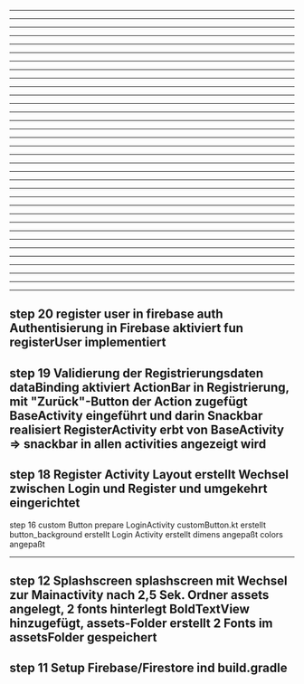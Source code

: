 ------------------------------------------------------------
------------------------------------------------------------
------------------------------------------------------------
------------------------------------------------------------
------------------------------------------------------------
------------------------------------------------------------
------------------------------------------------------------
------------------------------------------------------------
------------------------------------------------------------
------------------------------------------------------------
------------------------------------------------------------
------------------------------------------------------------
------------------------------------------------------------
------------------------------------------------------------
------------------------------------------------------------
------------------------------------------------------------
------------------------------------------------------------
------------------------------------------------------------
------------------------------------------------------------
------------------------------------------------------------
------------------------------------------------------------
------------------------------------------------------------
------------------------------------------------------------
------------------------------------------------------------
------------------------------------------------------------
------------------------------------------------------------
------------------------------------------------------------
------------------------------------------------------------
------------------------------------------------------------
------------------------------------------------------------
------------------------------------------------------------
------------------------------------------------------------
------------------------------------------------------------
------------------------------------------------------------
step 20 register user in firebase auth
        Authentisierung in Firebase aktiviert
        fun registerUser implementiert
------------------------------------------------------------
step 19 Validierung der Registrierungsdaten
        dataBinding aktiviert
        ActionBar in Registrierung, mit "Zurück"-Button
        der Action zugefügt
        BaseActivity eingeführt und darin
        Snackbar realisiert
        RegisterActivity erbt von BaseActivity =>
        snackbar in allen activities angezeigt wird
------------------------------------------------------------
step 18 Register Activity
        Layout erstellt Wechsel zwischen Login und Register
        und umgekehrt eingerichtet
------------------------------------------------------------
step 16 custom Button prepare LoginActivity
        customButton.kt erstellt
        button_background erstellt
        Login Activity erstellt
        dimens angepaßt
        colors angepaßt
        
------------------------------------------------------------
step 12 Splashscreen
        splashscreen mit Wechsel zur Mainactivity nach 2,5 Sek.
        Ordner assets angelegt, 2 fonts hinterlegt
        BoldTextView hinzugefügt,
        assets-Folder erstellt
        2 Fonts im assetsFolder gespeichert
------------------------------------------------------------
step 11 Setup Firebase/Firestore ind build.gradle
------------------------------------------------------------